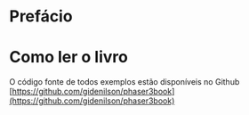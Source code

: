 # Prefácio

# Como ler o livro
O código fonte de todos exemplos estão disponíveis no Github [https://github.com/gidenilson/phaser3book](https://github.com/gidenilson/phaser3book)
